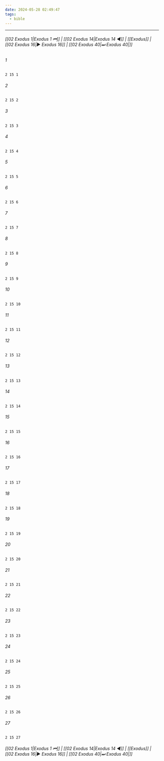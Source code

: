```yaml
---
date: 2024-05-28 02:49:47
tags:
  - bible
---
```

___

###### [[02 Exodus 1|Exodus 1 ⏮]] | [[02 Exodus 14|Exodus 14 ◀]] | [[Exodus]] | [[02 Exodus 16|▶ Exodus 16]] | [[02 Exodus 40|⏭ Exodus 40|]]

###### 1
``` verse
2 15 1 
```
###### 2
``` verse
2 15 2 
```
###### 3
``` verse
2 15 3 
```
###### 4
``` verse
2 15 4 
```
###### 5
``` verse
2 15 5 
```
###### 6
``` verse
2 15 6 
```
###### 7
``` verse
2 15 7 
```
###### 8
``` verse
2 15 8 
```
###### 9
``` verse
2 15 9 
```
###### 10
``` verse
2 15 10 
```
###### 11
``` verse
2 15 11 
```
###### 12
``` verse
2 15 12 
```
###### 13
``` verse
2 15 13 
```
###### 14
``` verse
2 15 14 
```
###### 15
``` verse
2 15 15 
```
###### 16
``` verse
2 15 16 
```
###### 17
``` verse
2 15 17 
```
###### 18
``` verse
2 15 18 
```
###### 19
``` verse
2 15 19 
```
###### 20
``` verse
2 15 20 
```
###### 21
``` verse
2 15 21 
```
###### 22
``` verse
2 15 22 
```
###### 23
``` verse
2 15 23 
```
###### 24
``` verse
2 15 24 
```
###### 25
``` verse
2 15 25 
```
###### 26
``` verse
2 15 26 
```
###### 27
``` verse
2 15 27 
```

###### [[02 Exodus 1|Exodus 1 ⏮]] | [[02 Exodus 14|Exodus 14 ◀]] | [[Exodus]] | [[02 Exodus 16|▶ Exodus 16]] | [[02 Exodus 40|⏭ Exodus 40|]]

